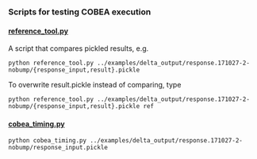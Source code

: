 ### Scripts for testing COBEA execution ###

#### [reference_tool.py](reference_tool.py) ####

A script that compares pickled results, e.g.

    python reference_tool.py ../examples/delta_output/response.171027-2-nobump/{response_input,result}.pickle

To overwrite result.pickle instead of comparing, type

    python reference_tool.py ../examples/delta_output/response.171027-2-nobump/{response_input,result}.pickle ref

#### [cobea_timing.py](cobea_timing.py) ####

    python cobea_timing.py ../examples/delta_output/response.171027-2-nobump/response_input.pickle